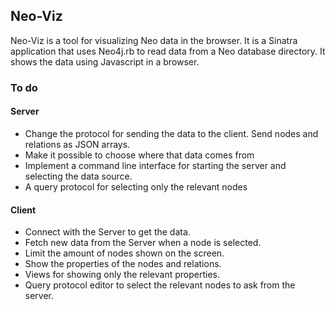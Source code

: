 ## Neo-Viz

Neo-Viz is a tool for visualizing Neo data in the browser. It is
a Sinatra application that uses Neo4j.rb to read data from a Neo
database directory. It shows the data using Javascript in a browser.


### To do

#### Server

* Change the protocol for sending the data to the client.
  Send nodes and relations as JSON arrays.
* Make it possible to choose where that data comes from
* Implement a command line interface for starting the server and
  selecting the data source.
* A query protocol for selecting only the relevant nodes


#### Client

* Connect with the Server to get the data.
* Fetch new data from the Server when a node is selected.
* Limit the amount of nodes shown on the screen.
* Show the properties of the nodes and relations.
* Views for showing only the relevant properties.
* Query protocol editor to select the relevant nodes to ask from the
  server.


